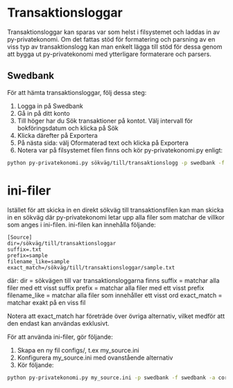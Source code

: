Transaktionsloggar
==================
Transaktionsloggar kan sparas var som helst i filsystemet och laddas in av py-privatekonomi. Om det fattas stöd för formatering och parsning av en viss typ av transaktionslogg kan man enkelt lägga till stöd för dessa genom att bygga ut py-privatekonomi med ytterligare formaterare och parsers.

Swedbank
--------
För att hämta transaktionsloggar, följ dessa steg:

1. Logga in på Swedbank
2. Gå in på ditt konto
3. Till höger har du Sök transaktioner på kontot. Välj intervall för bokföringsdatum och klicka på Sök
4. Klicka därefter på Exportera
5. På nästa sida: välj Oformaterad text och klicka på Exportera
6. Notera var på filsystemet filen finns och kör py-privatekonomi.py enligt:
```bash
python py-privatekonomi.py sökväg/till/transaktionslogg -p swedbank -f swedbank -a core.apps.example1
```

ini-filer
=========
Istället för att skicka in en direkt sökväg till transaktionsfilen kan man skicka in en sökväg där py-privatekonomi letar upp alla filer som matchar de villkor som anges i ini-filen. ini-filen kan innehålla följande:

```
[Source]
dir=/sökväg/till/transaktionsloggar
suffix=.txt
prefix=sample
filename_like=sample
exact_match=/sökväg/till/transaktionsloggar/sample.txt
```

där:
dir = sökvägen till var transaktionsloggarna finns
suffix = matchar alla filer med ett visst suffix
prefix = matchar alla filer med ett visst prefix
filename_like = matchar alla filer som innehåller ett visst ord
exact_match = matchar exakt på en viss fil

Notera att exact_match har företräde över övriga alternativ, vilket medför att den endast kan användas exklusivt.

För att använda ini-filer, gör följande:

1. Skapa en ny fil configs/, t.ex my_source.ini
2. Konfigurera my_source.ini med ovanstående alternativ
3.  Kör följande:
```bash
python py-privatekonomi.py my_source.ini -p swedbank -f swedbank -a core.apps.example1
```

